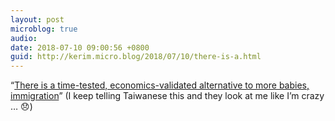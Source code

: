 ```yaml
---
layout: post
microblog: true
audio: 
date: 2018-07-10 09:00:56 +0800
guid: http://kerim.micro.blog/2018/07/10/there-is-a.html
---
```

“[There is a time-tested, economics-validated alternative to more babies, immigration](https://www.insidehighered.com/blogs/just-visiting/solution-paul-ryans-problem?utm_content=buffer5c9a6&utm_medium=social&utm_source=twitter&utm_campaign=IHEbuffer)” (I keep telling Taiwanese this and they look at me like I’m crazy … 😞)
